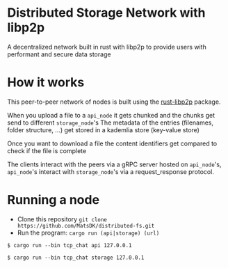# Distributed Storage Network with libp2p

A decentralized network built in rust with libp2p to provide users with performant and secure data storage

# How it works

This peer-to-peer network of nodes is built using the [rust-libp2p](https://github.com/libp2p/rust-libp2p) package.

When you upload a file to a `api_node` it gets chunked and the chunks get send to different `storage_node`'s
The metadata of the entries (filenames, folder structure, ...) get stored in a kademlia store (key-value store)

Once you want to download a file the content identifiers get compared to check if the file is complete

The clients interact with the peers via a gRPC server hosted on `api_node`'s,
`api_node`'s interact with `storage_node`'s via a request_response protocol.

# Running a node

-   Clone this repository `git clone https://github.com/MatsDK/distributed-fs.git`
-   Run the program: `cargo run (api|storage) (url)`

```
$ cargo run --bin tcp_chat api 127.0.0.1

```

```
$ cargo run --bin tcp_chat storage 127.0.0.1

```
